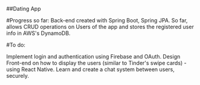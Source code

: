 ##Dating App

#Progress so far:
Back-end created with Spring Boot, Spring JPA.
So far, allows CRUD operations on Users of the app and stores the registered user info in AWS's DynamoDB.

#To do:

Implement login and authentication using Firebase and OAuth.
Design Front-end on how to display the users (similar to Tinder's swipe cards) - using React Native.
Learn and create a chat system between users, securely.
